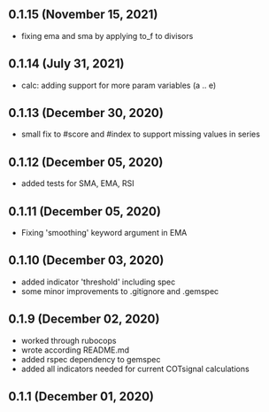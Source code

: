 ## 0.1.15 (November 15, 2021)
  - fixing ema and sma by applying to_f to divisors

## 0.1.14 (July 31, 2021)
  - calc: adding support for more param variables (a .. e)

## 0.1.13 (December 30, 2020)
  - small fix to #score and #index to support missing values in series

## 0.1.12 (December 05, 2020)
  - added tests for SMA, EMA, RSI

## 0.1.11 (December 05, 2020)
  - Fixing 'smoothing' keyword argument in EMA

## 0.1.10 (December 03, 2020)
  - added indicator 'threshold' including spec
  - some minor improvements to .gitignore and .gemspec

## 0.1.9 (December 02, 2020)
  - worked through rubocops
  - wrote according README.md
  - added rspec dependency to gemspec
  - added all indicators needed for current COTsignal calculations

## 0.1.1 (December 01, 2020)


